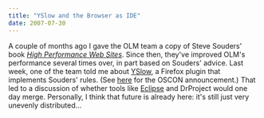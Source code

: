 ```yaml
---
title: "YSlow and the Browser as IDE"
date: 2007-07-30
---
```

A couple of months ago I gave the OLM team a copy of Steve Souders' book <a href="http://www.oreilly.com/catalog/9780596514211/"><em>High Performance Web Sites</em></a>.  Since then, they've improved OLM's performance several times over, in part based on Souders' advice.  Last week, one of the team told me about <a href="http://com3.devnet.re3.yahoo.com/yslow/">YSlow</a>, a Firefox plugin that implements Souders' rules.  (See <a href="http://radar.oreilly.com/archives/2007/07/oscon_yahoo_rel.html">here</a> for the OSCON announcement.)  That led to a discussion of whether tools like <a href="http://www.eclipse.org">Eclipse</a> and DrProject would one day merge.  Personally, I think that future is already here: it's still just very unevenly distributed…
